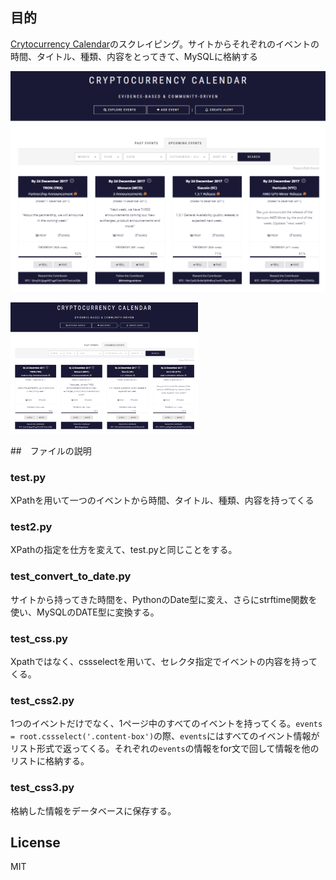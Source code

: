 ## 目的


[Crytocurrency Calendar][1]のスクレイピング。サイトからそれぞれのイベントの時間、タイトル、種類、内容をとってきて、MySQLに格納する

![[Crytocurrency Calendar][1]](crypto_cal.png)

<img src="crypto_cal.png" alt="Crytocurrency Calendar" width="300">

##　ファイルの説明

### test.py
XPathを用いて一つのイベントから時間、タイトル、種類、内容を持ってくる

### test2.py
XPathの指定を仕方を変えて、test.pyと同じことをする。

### test_convert_to_date.py
サイトから持ってきた時間を、PythonのDate型に変え、さらにstrftime関数を使い、MySQLのDATE型に変換する。

### test_css.py
Xpathではなく、cssselectを用いて、セレクタ指定でイベントの内容を持ってくる。

### test_css2.py
1つのイベントだけでなく、1ページ中のすべてのイベントを持ってくる。`events = root.cssselect('.content-box')`の際、`events`にはすべてのイベント情報がリスト形式で返ってくる。それぞれの`events`の情報をfor文で回して情報を他のリストに格納する。

### test_css3.py
格納した情報をデータベースに保存する。

## License

MIT


[1]:https://coinmarketcal.com/
